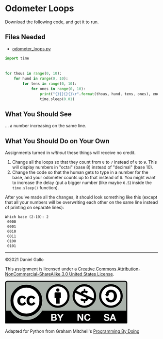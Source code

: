 # Odometer Loops


Download the following code, and get it to run.


## Files Needed

* [odometer_loops.py](../_static/examples/odometer_loops.py)



```python
import time


for thous in range(0, 10):
    for hund in range(0, 10):
        for tens in range(0, 10):
            for ones in range(0, 10):
                print("{}{}{}{}\r".format(thous, hund, tens, ones), end="")
                time.sleep(0.01)

```

What You Should See
-------------------
... a number increasing on the same line.


What You Should Do on Your Own
------------------------------
Assignments turned in *without* these things will receive
no credit.

1. Change all the loops so that they count from `0` to `7` instead of
 `0` to `9`. This will display numbers in "octal" (base 8) instead of
 "decimal" (base 10).
2. Change the code so that the human gets to type in a number for the base, and your odometer counts up to that instead of `8`. You might want to increase the delay (put a bigger number (like maybe `0.5`) inside the `time.sleep()` function).

After you've made all the changes, it should look something like this
(except that all your numbers will be overwriting each other on the same
line instead of printing on separate lines):


```
Which base (2-10): 2
 0000
 0001
 0010
 0011
 0100
 0101
```

---


©2021 Daniel Gallo


This assignment is licensed under a
[Creative Commons Attribution-NonCommercial-ShareAlike 3.0 United States License](https://creativecommons.org/licenses/by-nc-sa/3.0/us/deed.en_US).  

![Creative Commons License](images/by-nc-sa.png)







Adapted for Python from Graham Mitchell's [Programming By Doing](https://programmingbydoing.com/)